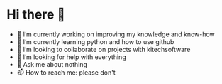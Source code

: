 # Hi there 👋

- 🔭 I’m currently working on improving my knowledge and know-how
- 🌱 I’m currently learning python and how to use github
- 👯 I’m looking to collaborate on projects with kitechsoftware
- 🤔 I’m looking for help with everything
- 💬 Ask me about nothing
- 📫 How to reach me: please don't

<!--
**ChateauA/ChateauA** is a ✨ _special_ ✨ repository because its `README.md` (this file) appears on your GitHub profile.

Here are some ideas to get you started:

- 🔭 I’m currently working on improving my knowledge and know-how
- 🌱 I’m currently learning python and how to use github
- 👯 I’m looking to collaborate on projects with kitechsoftware
- 🤔 I’m looking for help with everything
- 💬 Ask me about nothing
- 📫 How to reach me: please don't
- 😄 Pronouns: ...
- ⚡ Fun fact: ...
-->
